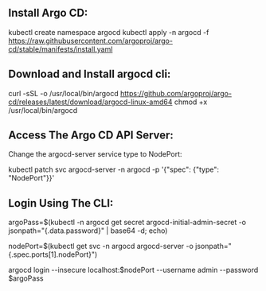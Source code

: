 Install Argo CD:
----------------

kubectl create namespace argocd
kubectl apply -n argocd -f https://raw.githubusercontent.com/argoproj/argo-cd/stable/manifests/install.yaml


Download and Install argocd cli:
--------------------------------

curl -sSL -o /usr/local/bin/argocd https://github.com/argoproj/argo-cd/releases/latest/download/argocd-linux-amd64
chmod +x /usr/local/bin/argocd


Access The Argo CD API Server:
------------------------------

Change the argocd-server service type to NodePort:

kubectl patch svc argocd-server -n argocd -p '{"spec": {"type": "NodePort"}}'


Login Using The CLI:
--------------------

argoPass=$(kubectl -n argocd get secret argocd-initial-admin-secret -o jsonpath="{.data.password}" | base64 -d; echo)

nodePort=$(kubectl get svc -n argocd argocd-server -o jsonpath="{.spec.ports[1].nodePort}")

argocd login --insecure localhost:$nodePort --username admin --password $argoPass